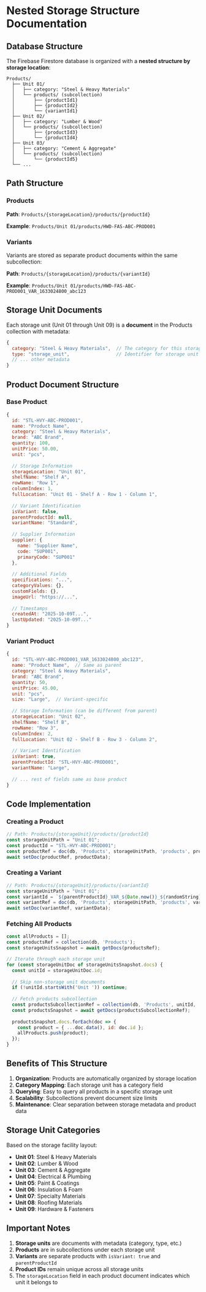 # Nested Storage Structure Documentation

## Database Structure

The Firebase Firestore database is organized with a **nested structure by storage location**:

```
Products/
  ├── Unit 01/
  │   ├── category: "Steel & Heavy Materials"
  │   └── products/ (subcollection)
  │       ├── {productId1}
  │       ├── {productId2}
  │       └── {variantId1}
  ├── Unit 02/
  │   ├── category: "Lumber & Wood"
  │   └── products/ (subcollection)
  │       ├── {productId3}
  │       └── {productId4}
  ├── Unit 03/
  │   ├── category: "Cement & Aggregate"
  │   └── products/ (subcollection)
  │       └── {productId5}
  └── ...
```

## Path Structure

### Products
**Path**: `Products/{storageLocation}/products/{productId}`

**Example**: `Products/Unit 01/products/HWD-FAS-ABC-PROD001`

### Variants
Variants are stored as separate product documents within the same subcollection:

**Path**: `Products/{storageLocation}/products/{variantId}`

**Example**: `Products/Unit 01/products/HWD-FAS-ABC-PROD001_VAR_1633024800_abc123`

## Storage Unit Documents

Each storage unit (Unit 01 through Unit 09) is a **document** in the Products collection with metadata:

```javascript
{
  category: "Steel & Heavy Materials",  // The category for this storage unit
  type: "storage_unit",                 // Identifier for storage unit documents
  // ... other metadata
}
```

## Product Document Structure

### Base Product
```javascript
{
  id: "STL-HVY-ABC-PROD001",
  name: "Product Name",
  category: "Steel & Heavy Materials",
  brand: "ABC Brand",
  quantity: 100,
  unitPrice: 50.00,
  unit: "pcs",
  
  // Storage Information
  storageLocation: "Unit 01",
  shelfName: "Shelf A",
  rowName: "Row 1",
  columnIndex: 1,
  fullLocation: "Unit 01 - Shelf A - Row 1 - Column 1",
  
  // Variant Identification
  isVariant: false,
  parentProductId: null,
  variantName: "Standard",
  
  // Supplier Information
  supplier: {
    name: "Supplier Name",
    code: "SUP001",
    primaryCode: "SUP001"
  },
  
  // Additional Fields
  specifications: "...",
  categoryValues: {},
  customFields: {},
  imageUrl: "https://...",
  
  // Timestamps
  createdAt: "2025-10-09T...",
  lastUpdated: "2025-10-09T..."
}
```

### Variant Product
```javascript
{
  id: "STL-HVY-ABC-PROD001_VAR_1633024800_abc123",
  name: "Product Name",  // Same as parent
  category: "Steel & Heavy Materials",
  brand: "ABC Brand",
  quantity: 50,
  unitPrice: 45.00,
  unit: "pcs",
  size: "Large",  // Variant-specific
  
  // Storage Information (can be different from parent)
  storageLocation: "Unit 02",
  shelfName: "Shelf B",
  rowName: "Row 3",
  columnIndex: 2,
  fullLocation: "Unit 02 - Shelf B - Row 3 - Column 2",
  
  // Variant Identification
  isVariant: true,
  parentProductId: "STL-HVY-ABC-PROD001",
  variantName: "Large",
  
  // ... rest of fields same as base product
}
```

## Code Implementation

### Creating a Product
```javascript
// Path: Products/{storageUnit}/products/{productId}
const storageUnitPath = "Unit 01";
const productId = "STL-HVY-ABC-PROD001";
const productRef = doc(db, 'Products', storageUnitPath, 'products', productId);
await setDoc(productRef, productData);
```

### Creating a Variant
```javascript
// Path: Products/{storageUnit}/products/{variantId}
const storageUnitPath = "Unit 01";
const variantId = `${parentProductId}_VAR_${Date.now()}_${randomString}`;
const variantRef = doc(db, 'Products', storageUnitPath, 'products', variantId);
await setDoc(variantRef, variantData);
```

### Fetching All Products
```javascript
const allProducts = [];
const productsRef = collection(db, 'Products');
const storageUnitsSnapshot = await getDocs(productsRef);

// Iterate through each storage unit
for (const storageUnitDoc of storageUnitsSnapshot.docs) {
  const unitId = storageUnitDoc.id;
  
  // Skip non-storage unit documents
  if (!unitId.startsWith('Unit ')) continue;
  
  // Fetch products subcollection
  const productsSubcollectionRef = collection(db, 'Products', unitId, 'products');
  const productsSnapshot = await getDocs(productsSubcollectionRef);
  
  productsSnapshot.docs.forEach(doc => {
    const product = { ...doc.data(), id: doc.id };
    allProducts.push(product);
  });
}
```

## Benefits of This Structure

1. **Organization**: Products are automatically organized by storage location
2. **Category Mapping**: Each storage unit has a category field
3. **Querying**: Easy to query all products in a specific storage unit
4. **Scalability**: Subcollections prevent document size limits
5. **Maintenance**: Clear separation between storage metadata and product data

## Storage Unit Categories

Based on the storage facility layout:

- **Unit 01**: Steel & Heavy Materials
- **Unit 02**: Lumber & Wood
- **Unit 03**: Cement & Aggregate
- **Unit 04**: Electrical & Plumbing
- **Unit 05**: Paint & Coatings
- **Unit 06**: Insulation & Foam
- **Unit 07**: Specialty Materials
- **Unit 08**: Roofing Materials
- **Unit 09**: Hardware & Fasteners

## Important Notes

1. **Storage units** are documents with metadata (category, type, etc.)
2. **Products** are in subcollections under each storage unit
3. **Variants** are separate products with `isVariant: true` and `parentProductId`
4. **Product IDs** remain unique across all storage units
5. The `storageLocation` field in each product document indicates which unit it belongs to
